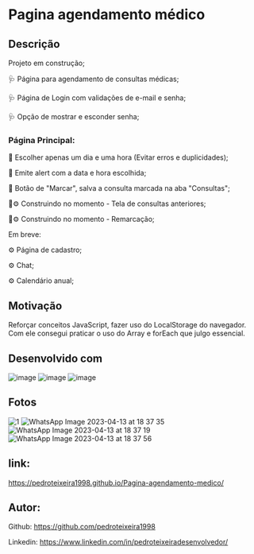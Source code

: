 # Pagina agendamento médico

## Descrição 

Projeto em construção;

🩺 Página para agendamento de consultas médicas;

🩺 Página de Login com validações de e-mail e senha;

🩺 Opção de mostrar e esconder senha;

### Página Principal:

💉 Escolher apenas um dia e uma hora (Evitar erros e duplicidades);

💉 Emite alert com a data e hora escolhida;

💉 Botão de "Marcar", salva a consulta marcada na aba "Consultas";

💉⚙️ Construindo no momento - Tela de consultas anteriores;

💉⚙️ Construindo no momento - Remarcação;

Em breve:

⚙️ Página de cadastro;

⚙️ Chat; 

⚙️ Calendário anual;

## Motivação

Reforçar conceitos JavaScript, fazer uso do LocalStorage do navegador. Com ele consegui praticar o uso do Array e forEach que julgo essencial. 

## Desenvolvido com

![image](https://user-images.githubusercontent.com/124098830/228688209-dddcd457-c70b-4673-9a37-094e14a0b09e.png)
![image](https://user-images.githubusercontent.com/124098830/228688219-325fcbc4-a36f-41e5-a60e-dafe0045e6e4.png)
![image](https://user-images.githubusercontent.com/124098830/228688228-296088c5-7637-4f55-acd4-dfd2606ce9f5.png)

## Fotos

![1](https://user-images.githubusercontent.com/124098830/230467770-12e76a3e-2b46-477e-912a-7bf394de1c60.jpeg)
![WhatsApp Image 2023-04-13 at 18 37 35](https://user-images.githubusercontent.com/124098830/231888709-37a5a3f6-3387-4aaf-b88b-3db113a53196.jpeg)
![WhatsApp Image 2023-04-13 at 18 37 19](https://user-images.githubusercontent.com/124098830/231888718-daed39e3-6747-4195-9742-d3e5e9c41c89.jpeg)
![WhatsApp Image 2023-04-13 at 18 37 56](https://user-images.githubusercontent.com/124098830/231888704-2654cffc-beaa-4f11-88c3-466cc523093b.jpeg)

## link: 

https://pedroteixeira1998.github.io/Pagina-agendamento-medico/

## Autor:

Github: https://github.com/pedroteixeira1998

Linkedin: https://www.linkedin.com/in/pedroteixeiradesenvolvedor/
